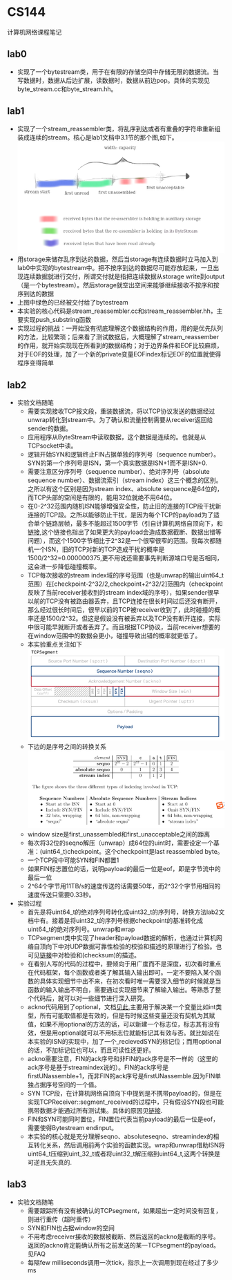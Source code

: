 #  CS144
计算机网络课程笔记
## lab0 
* 实现了一个bytestream类，用于在有限的存储空间中存储无限的数据流。当写数据时，数据从后边扩展，读数据时，数据从前边pop。具体的实现见byte_stream.cc和byte_stream.hh。

## lab1
* 实现了一个stream_reassembler类，将乱序到达或者有重叠的字符串重新组装成连续的stream。核心是lab1文档中3.1节的那个图,如下。
![3.1](./image/StreamReassembler.png)
 * 用storage来储存乱序到达的数据，然后当storage有连续数据时立马加入到lab0中实现的bytestream中。把不按序到达的数据尽可能存放起来，一旦出现连续数据就进行交付，所谓交付就是指把连续数据从storage write到output（是一个bytestream）。然后storage就空出空间来能够继续接收不按序和按序到达的数据
 * 上图中绿色的已经被交付给了bytestream
* 本实验的核心代码是stream_reassembler.cc和stream_reassembler.hh，主要实现push_substring函数
* 实现过程的挑战：一开始没有彻底理解这个数据结构的作用，用的是优先队列的方法，比较繁琐；后来看了测试数据后，大概理解了stream_reassember的作用，就开始实现现在所看到的数据结构；对于边界条件和EOF比较麻烦，对于EOF的处理，加了一个新的private变量EOFindex标记EOF的位置就使得程序变得简单
## lab2
* 实验文档随笔
 	* 需要实现接收TCP报文段，重装数据流，将以TCP协议发送的数据经过unwrap转化到stream中。为了确认和流量控制需要从receiver返回给sender的数据。
 	* 应用程序从ByteStream中读取数据，这个数据是连续的。也就是从TCPsocket中读。
	 * 逻辑开始SYN和逻辑终止FIN占据单独的序列号（sequence number）。SYN的第一个序列号是ISN，第一个真实数据是ISN+1而不是ISN+0.
	 * 需要注意区分序列号（sequence number）、绝对序列号（absolute sequence number）、数据流索引（stream index）这三个概念的区别。之所以有这个区别是因为stream index、absolute sequence是64位的，而TCP头部的空间是有限的，能用32位就绝不用64位。
	 * 在0-2^32范围内随机ISN能够增强安全性，防止旧的连接的TCP段干扰新连接的TCP段。之所以能够防止干扰，是因为每个TCP的payload为了适合单个链路层帧，最多不能超过1500字节（引自计算机网络自顶向下，和[链接](https://stackoverflow.com/questions/2613734/maximum-packet-size-for-a-tcp-connection#:~:text=10%20Answers&text=The%20absolute%20limitation%20on%20TCP,for%20instance%2C%20is%201500%20bytes.),这个链接也指出了如果更大的payload会造成数据截断、数据出错等问题），而这个1500字节相比于2^32是一个很窄很窄的范围。我每次都随机一个ISN，旧的TCP对新的TCP造成干扰的概率是1500/2^32=0.000000375,更不用说还需要事先判断源端口号是否相同，这会进一步降低碰撞概率。
 	* TCP每次接收的stream index域的序号范围（也是unwrap的输出uint64_t范围）在[checkpoint-2^32/2,checkpoint+2^32/2]范围内（checkpoint反映了当前receiver接收到的stream index域的序号），如果sender很早以前的TCP没有被路由器丢弃，且TCP连接在很长时间过后还没有断开，那么经过很长时间后，很早以前的TCP被receiver收到了，此时碰撞的概率还是1500/2^32。但这是假设没有被丢弃以及TCP没有断开连接，实际中很可能早就断开或者丢弃了。而且根据TCP协议，当前receiver想要的在window范围中的数据会更小，碰撞导致出错的概率就更低了。
	 * 本实验重点关注如下
![TCPlab2](./image/TCPlab2.png)
 	* 下边的是序号之间的转换关系
![序列转换](./image/序列转换.png)
	* window size是first_unassembled和first_unacceptable之间的距离
	* 每次将32位的seqno解压（unwrap）成64位的uint时，需要设定一个基准：(uint64_t)checkpoint。这个checkpoint是last reassembled byte。
	* 一个TCP段中可能SYN和FIN都置1
	* 如果FIN标志置位的话，说明payload的最后一位是eof，即是字节流中的最后一位
	* 2^64个字节用11TB/s的速度传送的话需要50年，而2^32个字节用相同的速度传送只需要0.33秒。
* 实验过程
	* 首先是将uint64_t的绝对序列号转化成uint32_t的序列号，转换方法lab2文档中有。接着是将uint32_t的序列号根据checkpoint的基准转化成uint64_t的绝对序列号。unwrap和wrap
	* TCPsegment类中实现了header和payload数据的解析，也通过计算机网络自顶向下中对UDP数据可靠性检验的校验和描述的原理进行了检验。也可见[链接](https://en.wikipedia.org/wiki/IPv4_header_checksum)中对检验和(checksum)的描述。
	* 在看别人写的代码的过程中，要倾向于用广度而不是深度，初次看时重点在代码框架，每个函数或者类了解其输入输出即可。一定不要陷入某个函数的具体实现细节中出不来，在初次看时唯一需要深入细节的时候就是当函数的输入输出不明白，需要通过实现细节来了解输入输出。等熟悉了整个代码后，就可以对一些细节进行深入研究。
	*  ackno代码用到了optional，文档[见此](https://www.boost.org/doc/libs/1_76_0/libs/optional/doc/html/index.html),主要用于解决某一个变量比如int类型，所有可能取值都是有效的，但是有时候这些变量还没有契机为其赋值，如果不用optional的方法的话，可以新建一个标志位，标志其有没有效，但是用optional就可以不用标志位就能标记其有效与否。就比如说在本实验的ISN的实现中，加了一个_recievedSYN的标记位；而用optional的话，不加标记位也可以，而且可读性还更好。
	*  ackno需要注意，FIN的ack序号和非FIN的ack序号是不一样的（这里的ack序号是基于streamindex说的）。FIN的ack序号是firstUNassemble+1，而非FIN的ack序号是firstUNassemble.因为FIN单独占据序号空间的一个值。
	*  SYN TCP段，在计算机网络自顶向下中提到是不携带payload的，但是在实现TCPReceiver::segment_received的过程中，只有假设SYN段也可能携带数据才能通过所有测试集。具体的原因见[链接](https://blog.csdn.net/dog250/article/details/108540823#:~:text=%E4%BC%97%E6%89%80%E5%91%A8%E7%9F%A5%EF%BC%8CTCP%E7%9A%84SYN%E6%8A%A5,%E6%95%B0%E6%8D%AE%E7%9A%84%E5%BA%8F%E5%88%97%E5%8F%B7%E5%8C%BA%E9%97%B4%E3%80%82).
	*  FIN和SYN可能同时置位，FIN置位代表当前payload的最后一位是eof，需要使得Bytestream endinput。
	*  本实验的核心就是充分理解seqno、absoluteseqno、streamindex的相互转化关系，然后调用前两个实验的函数实现。wrap和unwrap借助ISN将uint64_t压缩到uint_32_t或者将uint32_t解压缩到uint64_t,这两个转换是可逆且无失真的.
## lab3
* 实验文档随笔
	* 需要跟踪所有没有被确认的TCPsegment，如果超出一定时间没有回复，则进行重传（超时重传）
	* SYN和FIN也占据window的空间
	* 不用考虑receiver接收的数据被截断、然后返回的ackno是截断的序号。返回的ackno肯定能确认所有之前发送的某一TCPsegment的payload。见FAQ
	* 每隔few milliseconds调用一次tick，指示上一次调用到现在经过了多少ms
